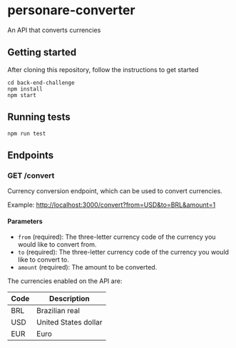 # personare-converter

An API that converts currencies

## Getting started

After cloning this repository, follow the instructions to get started

 ```
cd back-end-challenge
npm install
npm start
```

## Running tests

 ```
npm run test
```

## Endpoints

### GET /convert

Currency conversion endpoint, which can be used to convert currencies.

Example: [http://localhost:3000/convert?from=USD&to=BRL&amount=1](http://localhost:3000/convert?from=USD&to=BRL&amount=1)

#### Parameters

* `from` (required): The three-letter currency code of the currency you would like to convert from.
* `to` (required): The three-letter currency code of the currency you would like to convert to.
* `amount` (required): The amount to be converted.

The currencies enabled on the API are:

| Code | Description |
| --- | ----------- |
| BRL | Brazilian real |
| USD | United States dollar |
| EUR | Euro |